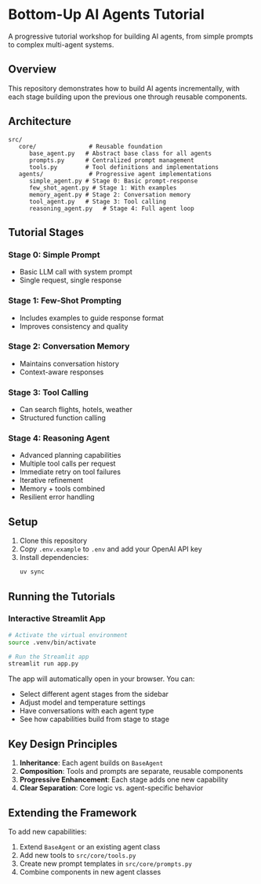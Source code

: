 # Bottom-Up AI Agents Tutorial

A progressive tutorial workshop for building AI agents, from simple prompts to complex multi-agent systems.

## Overview

This repository demonstrates how to build AI agents incrementally, with each stage building upon the previous one through reusable components.

## Architecture

```
src/
   core/               # Reusable foundation
      base_agent.py   # Abstract base class for all agents
      prompts.py      # Centralized prompt management
      tools.py        # Tool definitions and implementations
   agents/             # Progressive agent implementations
      simple_agent.py # Stage 0: Basic prompt-response
      few_shot_agent.py # Stage 1: With examples
      memory_agent.py # Stage 2: Conversation memory
      tool_agent.py   # Stage 3: Tool calling
      reasoning_agent.py   # Stage 4: Full agent loop
```

## Tutorial Stages

### Stage 0: Simple Prompt
- Basic LLM call with system prompt
- Single request, single response

### Stage 1: Few-Shot Prompting
- Includes examples to guide response format
- Improves consistency and quality

### Stage 2: Conversation Memory
- Maintains conversation history
- Context-aware responses

### Stage 3: Tool Calling
- Can search flights, hotels, weather
- Structured function calling

### Stage 4: Reasoning Agent
- Advanced planning capabilities
- Multiple tool calls per request
- Immediate retry on tool failures
- Iterative refinement
- Memory + tools combined
- Resilient error handling

## Setup

1. Clone this repository
2. Copy `.env.example` to `.env` and add your OpenAI API key
3. Install dependencies:
   ```bash
   uv sync
   ```

## Running the Tutorials

### Interactive Streamlit App

```bash
# Activate the virtual environment
source .venv/bin/activate

# Run the Streamlit app
streamlit run app.py
```

The app will automatically open in your browser. You can:
- Select different agent stages from the sidebar
- Adjust model and temperature settings
- Have conversations with each agent type
- See how capabilities build from stage to stage

## Key Design Principles

1. **Inheritance**: Each agent builds on `BaseAgent`
2. **Composition**: Tools and prompts are separate, reusable components
3. **Progressive Enhancement**: Each stage adds one new capability
4. **Clear Separation**: Core logic vs. agent-specific behavior

## Extending the Framework

To add new capabilities:
1. Extend `BaseAgent` or an existing agent class
2. Add new tools to `src/core/tools.py`
3. Create new prompt templates in `src/core/prompts.py`
4. Combine components in new agent classes